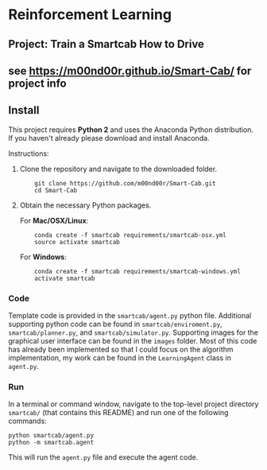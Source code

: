 # Reinforcement Learning
## Project: Train a Smartcab How to Drive
## see https://m00nd00r.github.io/Smart-Cab/ for project info



## Install

This project requires **Python 2** and uses the Anaconda Python distribution.
If you haven't already please download and install Anaconda.

Instructions:
1. Clone the repository and navigate to the downloaded folder.
	
	```	
		git clone https://github.com/m00nd00r/Smart-Cab.git
		cd Smart-Cab
	```
    
2. Obtain the necessary Python packages.  
	
	For __Mac/OSX/Linux__:
	```
		conda create -f smartcab requirements/smartcab-osx.yml
		source activate smartcab
	```

	For __Windows__:
	```
		conda create -f smartcab requirements/smartcab-windows.yml
		activate smartcab

### Code

Template code is provided in the `smartcab/agent.py` python file. Additional supporting python code can be found in `smartcab/enviroment.py`, `smartcab/planner.py`, and `smartcab/simulator.py`. Supporting images for the graphical user interface can be found in the `images` folder. Most of this code has already been implemented so that I could focus on the algorithm implementation, my work can be found in the `LearningAgent` class in `agent.py`. 

### Run

In a terminal or command window, navigate to the top-level project directory `smartcab/` (that contains this README) and run one of the following commands:

```python smartcab/agent.py```  
```python -m smartcab.agent```

This will run the `agent.py` file and execute the agent code.
